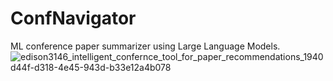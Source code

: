 # ConfNavigator
ML conference paper summarizer using Large Language Models.
![edison3146_intelligent_confernce_tool_for_paper_recommendations_1940d44f-d318-4e45-943d-b33e12a4b078](https://github.com/Edisonccccc/ConfNavigator/assets/135686727/c91ea583-a1b2-4f02-a301-a3f26e04b62c)
